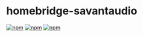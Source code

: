 # homebridge-savantaudio
[![npm](https://img.shields.io/npm/v/homebridge-savantaudio.svg)](https://www.npmjs.com/package/homebridge-savantaudio)
[![npm](https://img.shields.io/npm/dw/homebridge-savantaudio.svg)](https://www.npmjs.com/package/homebridge-savantaudio)
[![npm](https://img.shields.io/npm/dt/homebridge-savantaudio.svg)](https://www.npmjs.com/package/homebridge-savantaudio)
